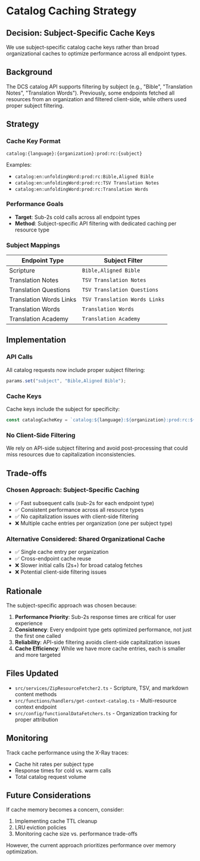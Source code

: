 # Catalog Caching Strategy

## Decision: Subject-Specific Cache Keys

We use subject-specific catalog cache keys rather than broad organizational caches to optimize performance across all endpoint types.

## Background

The DCS catalog API supports filtering by subject (e.g., "Bible", "Translation Notes", "Translation Words"). Previously, some endpoints fetched all resources from an organization and filtered client-side, while others used proper subject filtering.

## Strategy

### Cache Key Format

```
catalog:{language}:{organization}:prod:rc:{subject}
```

Examples:

- `catalog:en:unfoldingWord:prod:rc:Bible,Aligned Bible`
- `catalog:en:unfoldingWord:prod:rc:TSV Translation Notes`
- `catalog:en:unfoldingWord:prod:rc:Translation Words`

### Performance Goals

- **Target**: Sub-2s cold calls across all endpoint types
- **Method**: Subject-specific API filtering with dedicated caching per resource type

### Subject Mappings

| Endpoint Type           | Subject Filter                |
| ----------------------- | ----------------------------- |
| Scripture               | `Bible,Aligned Bible`         |
| Translation Notes       | `TSV Translation Notes`       |
| Translation Questions   | `TSV Translation Questions`   |
| Translation Words Links | `TSV Translation Words Links` |
| Translation Words       | `Translation Words`           |
| Translation Academy     | `Translation Academy`         |

## Implementation

### API Calls

All catalog requests now include proper subject filtering:

```typescript
params.set("subject", "Bible,Aligned Bible");
```

### Cache Keys

Cache keys include the subject for specificity:

```typescript
const catalogCacheKey = `catalog:${language}:${organization}:prod:rc:${subject}`;
```

### No Client-Side Filtering

We rely on API-side subject filtering and avoid post-processing that could miss resources due to capitalization inconsistencies.

## Trade-offs

### Chosen Approach: Subject-Specific Caching

- ✅ Fast subsequent calls (sub-2s for each endpoint type)
- ✅ Consistent performance across all resource types
- ✅ No capitalization issues with client-side filtering
- ❌ Multiple cache entries per organization (one per subject type)

### Alternative Considered: Shared Organizational Cache

- ✅ Single cache entry per organization
- ✅ Cross-endpoint cache reuse
- ❌ Slower initial calls (2s+) for broad catalog fetches
- ❌ Potential client-side filtering issues

## Rationale

The subject-specific approach was chosen because:

1. **Performance Priority**: Sub-2s response times are critical for user experience
2. **Consistency**: Every endpoint type gets optimized performance, not just the first one called
3. **Reliability**: API-side filtering avoids client-side capitalization issues
4. **Cache Efficiency**: While we have more cache entries, each is smaller and more targeted

## Files Updated

- `src/services/ZipResourceFetcher2.ts` - Scripture, TSV, and markdown content methods
- `src/functions/handlers/get-context-catalog.ts` - Multi-resource context endpoint
- `src/config/functionalDataFetchers.ts` - Organization tracking for proper attribution

## Monitoring

Track cache performance using the X-Ray traces:

- Cache hit rates per subject type
- Response times for cold vs. warm calls
- Total catalog request volume

## Future Considerations

If cache memory becomes a concern, consider:

1. Implementing cache TTL cleanup
2. LRU eviction policies
3. Monitoring cache size vs. performance trade-offs

However, the current approach prioritizes performance over memory optimization.
